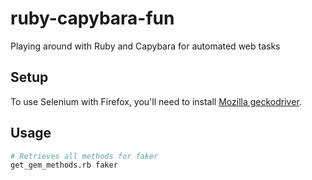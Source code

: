 # ruby-capybara-fun
Playing around with Ruby and Capybara for automated web tasks

## Setup
To use Selenium with Firefox, you'll need to install [Mozilla geckodriver](https://github.com/mozilla/geckodriver/releases).

## Usage
```sh
# Retrieves all methods for faker
get_gem_methods.rb faker  
```
